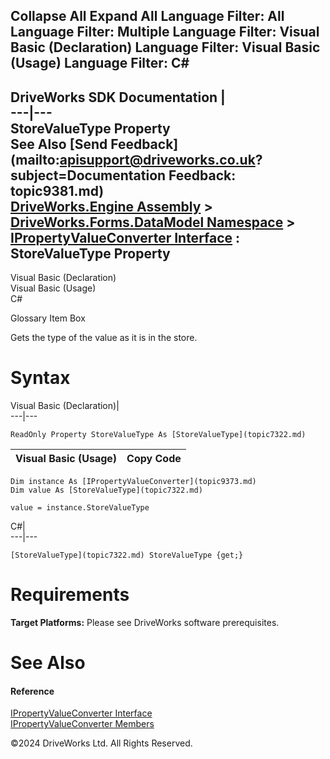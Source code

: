        

 Collapse All Expand All  Language Filter: All  Language Filter: Multiple  Language Filter: Visual Basic (Declaration) Language Filter: Visual Basic (Usage) Language Filter: C#  
---  
DriveWorks SDK Documentation  |   
---|---  
StoreValueType Property   
See Also [Send Feedback](mailto:apisupport@driveworks.co.uk?subject=Documentation Feedback: topic9381.md)  
[DriveWorks.Engine Assembly](topic2156.md) > [DriveWorks.Forms.DataModel Namespace](topic9371.md) > [IPropertyValueConverter Interface](topic9373.md) : StoreValueType Property  
---  
  
Visual Basic (Declaration)    
Visual Basic (Usage)    
C# 

Glossary Item Box

Gets the type of the value as it is in the store. 

# Syntax

Visual Basic (Declaration)|   
---|---  
      
    
    ReadOnly Property StoreValueType As [StoreValueType](topic7322.md)  
  
Visual Basic (Usage)| Copy Code  
---|---  
      
    
    Dim instance As [IPropertyValueConverter](topic9373.md)
    Dim value As [StoreValueType](topic7322.md)
     
    value = instance.StoreValueType  
  
C#|   
---|---  
      
    
    [StoreValueType](topic7322.md) StoreValueType {get;}  
  
# Requirements

**Target Platforms:** Please see DriveWorks software prerequisites.

# See Also

#### Reference

[IPropertyValueConverter Interface](topic9373.md)   
[IPropertyValueConverter Members](topic9374.md)

©2024 DriveWorks Ltd. All Rights Reserved.
